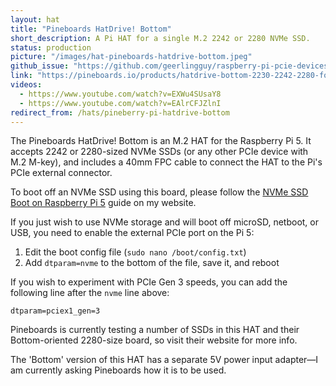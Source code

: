 ```yaml
---
layout: hat
title: "Pineboards HatDrive! Bottom"
short_description: A Pi HAT for a single M.2 2242 or 2280 NVMe SSD.
status: production
picture: "/images/hat-pineboards-hatdrive-bottom.jpeg"
github_issue: "https://github.com/geerlingguy/raspberry-pi-pcie-devices/issues/559"
link: "https://pineboards.io/products/hatdrive-bottom-2230-2242-2280-for-rpi5"
videos:
  - https://www.youtube.com/watch?v=EXWu4SUsaY8
  - https://www.youtube.com/watch?v=EAlrCFJZlnI
redirect_from: /hats/pineberry-pi-hatdrive-bottom
---
```

The Pineboards HatDrive! Bottom is an M.2 HAT for the Raspberry Pi 5. It accepts 2242 or 2280-sized NVMe SSDs (or any other PCIe device with M.2 M-key), and includes a 40mm FPC cable to connect the HAT to the Pi's PCIe external connector.

To boot off an NVMe SSD using this board, please follow the [NVMe SSD Boot on Raspberry Pi 5](https://www.jeffgeerling.com/blog/2023/nvme-ssd-boot-raspberry-pi-5) guide on my website.

If you just wish to use NVMe storage and will boot off microSD, netboot, or USB, you need to enable the external PCIe port on the Pi 5:

  1. Edit the boot config file (`sudo nano /boot/config.txt`)
  2. Add `dtparam=nvme` to the bottom of the file, save it, and reboot

If you wish to experiment with PCIe Gen 3 speeds, you can add the following line after the `nvme` line above:

```
dtparam=pciex1_gen=3
```

Pineboards is currently testing a number of SSDs in this HAT and their Bottom-oriented 2280-size board, so visit their website for more info.

The 'Bottom' version of this HAT has a separate 5V power input adapter—I am currently asking Pineboards how it is to be used.
